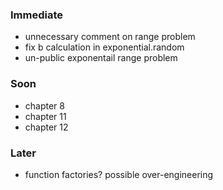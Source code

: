 ### Immediate
* unnecessary comment on range problem
* fix b calculation in exponential.random
* un-public exponentail range problem

### Soon
* chapter 8
* chapter 11
* chapter 12

### Later
* function factories? possible over-engineering
